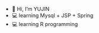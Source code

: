 - 👋 Hi, I’m YUJIN
- 💻 learning Mysql + JSP + Spring
- 💻 learning R programming
<!---
YUYUYUJINN/YUYUYUJINN is a ✨ special ✨ repository because its `README.md` (this file) appears on your GitHub profile.
You can click the Preview link to take a look at your changes.
--->
